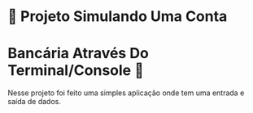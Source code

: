 
# 🎉 Projeto Simulando Uma Conta 
# Bancária Através Do Terminal/Console 🎉

Nesse projeto foi feito uma simples aplicação onde tem uma entrada e saída de dados.

